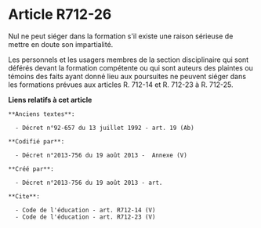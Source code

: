 # Article R712-26

Nul ne peut siéger dans la formation s'il existe une raison sérieuse de mettre en doute son impartialité. 

Les personnels et les usagers membres de la section disciplinaire qui sont déférés devant la formation compétente ou qui sont
auteurs des plaintes ou témoins des faits ayant donné lieu aux poursuites ne peuvent siéger dans les formations prévues aux
articles R. 712-14 et R. 712-23 à R. 712-25.

**Liens relatifs à cet article**

	**Anciens textes**:

	  - Décret n°92-657 du 13 juillet 1992 - art. 19 (Ab)

	**Codifié par**:

	  - Décret n°2013-756 du 19 août 2013 -  Annexe (V)

	**Créé par**:

	  - Décret n°2013-756 du 19 août 2013 - art.

	**Cite**:

	  - Code de l'éducation - art. R712-14 (V)
	  - Code de l'éducation - art. R712-23 (V)

